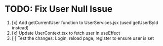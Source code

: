 # TODO: Fix User Null Issue

1. [x] Add getCurrentUser function to UserServices.jsx (used getUserById instead)
2. [x] Update UserContext.tsx to fetch user in useEffect
3. [ ] Test the changes: Login, reload page, register to ensure user is set
